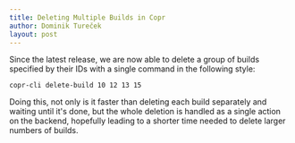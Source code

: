 ```yaml
---
title: Deleting Multiple Builds in Copr
author: Dominik Tureček
layout: post
---
```


Since the latest release, we are now able to delete a group of builds specified by their IDs with a single command in the following style:

    copr-cli delete-build 10 12 13 15

Doing this, not only is it faster than deleting each build separately and waiting until it's done, but the whole deletion is handled as a single action on the backend, hopefully leading to a shorter time needed to delete larger numbers of builds.

